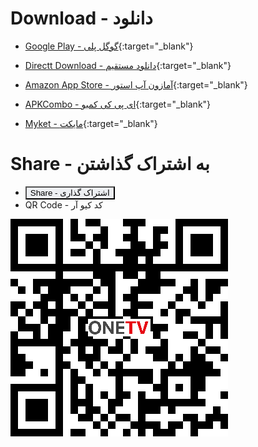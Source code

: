 <script>
function shareFunction() {
  if (navigator.share) {
    navigator.share({
        title: 'Checkout "OneTV - Persian TV"',
        text: 'Checkout "OneTV - Persian TV"',
        url: 'https://dev-onetv.github.io/',
      })
      .catch((error) => console.log('Error sharing', error));
  } else {
    var email = 'sample@gmail.com';
    var subject = 'Checkout "OneTV - Persian TV"';
    var emailBody = 'Checkout "OneTV - Persian TV" at: https://dev-onetv.github.io/';
    document.location = "mailto:?subject="+subject+"&body="+emailBody;
  }
}
</script>

<script src="https://cdnjs.cloudflare.com/ajax/libs/jquery/3.3.1/jquery.min.js"></script>


# Download - دانلود

*   [Google Play - گوگل پلی](https://play.google.com/store/apps/details?id=com.kamal.androidtv){:target="_blank"}

*   [Directt Download - دانلود مستقیم](https://github.com/dev-onetv/dev-onetv.github.io/raw/main/releases/OneTV_Release_30_0.apk){:target="_blank"}

*   [Amazon App Store - آمازون آپ استور](https://www.amazon.com/developer-onetv-gmail-com-OneTV-Persian-TV/dp/B09T2L7GN1){:target="_blank"}

*   [APKCombo - ای پی کی کمبو](https://apkcombo.com/onetv-persian-tv/com.kamal.androidtv/){:target="_blank"}

*   [Myket - مایکت](https://myket.ir/app/com.kamal.androidtv){:target="_blank"}

# Share - به اشتراک گذاشتن
*   <button id='share-button' onclick="shareFunction()" style="background-color: #EDEFF2; box-shadow: rgba(225, 228, 232, 0.2) 0 1px 0 inset; transition: none 0s">Share - اشتراک گذاری</button>
*   QR Code - کد کیو آر

![QR Code to Scan - کد QR برای اسکن](https://github.com/dev-onetv/dev-onetv.github.io/raw/main/images/webpage_qr_code.png)

<!-- "style="border: none; background: none; color: #0c68da; font-size: 16px" -->

